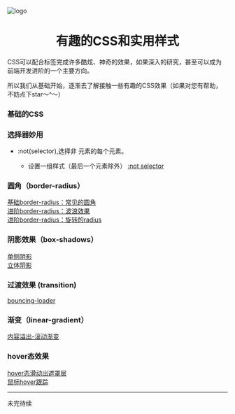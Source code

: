 ![logo](https://webbj97.github.io/Interesting-CSS/image/logo.png)
<h1 align=center>有趣的CSS和实用样式</h1>


CSS可以配合标签完成许多酷炫、神奇的效果，如果深入的研究，甚至可以成为前端开发进阶的一个主要方向。

所以我们从基础开始，逐渐去了解接触一些有趣的CSS效果（如果对您有帮助，不妨点下star～^～）


### 基础的CSS

### 选择器妙用
* :not(selector),选择非 <selector> 元素的每个元素。
  * 设置一组样式（最后一个元素除外） [:not selector](https://webbj97.github.io/Interesting-CSS/CSS3/selector/not.html)

### 圆角（border-radius）
[基础border-radius：常见的圆角](https://webbj97.github.io/Interesting-CSS/CSS3/radius/radius.html)  
[进阶border-radius：波浪效果](https://webbj97.github.io/Interesting-CSS/CSS3/radius/radius-wave.html)  
[进阶border-radius：旋转的radius](https://webbj97.github.io/Interesting-CSS/CSS3/radius/radius-rotote.html)  

### 阴影效果（box-shadows）
[单侧阴影](https://webbj97.github.io/Interesting-CSS/CSS3/shadow/one.html)  
[立体阴影](https://webbj97.github.io/Interesting-CSS/CSS3/shadow/two.html)  

### 过渡效果 (transition)
[bouncing-loader](https://webbj97.github.io/Interesting-CSS/CSS3/animation/loading/bouncing.html)  

### 渐变（linear-gradient）

[内容溢出-滚动渐变](https://webbj97.github.io/Interesting-CSS/CSS3/linear/overflow-scroll-gradient.html)  

### hover态效果
[hover态滑动出遮罩层](https://webbj97.github.io/Interesting-CSS/CSS3/hover/model.html)  
[鼠标hover跟踪](https://webbj97.github.io/Interesting-CSS/CSS3/hover/gradient-tracking.html)

---
未完待续
